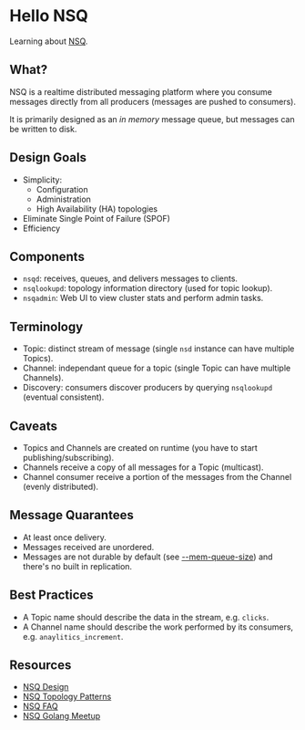 # Hello NSQ

Learning about [NSQ](https://nsq.io/).

## What?

NSQ is a realtime distributed messaging platform where you consume messages directly from all producers (messages are pushed to consumers).

It is primarily designed as an _in memory_ message queue, but messages can be written to disk.

## Design Goals

- Simplicity:
  - Configuration
  - Administration
  - High Availability (HA) topologies
- Eliminate Single Point of Failure (SPOF)
- Efficiency

## Components

- `nsqd`: receives, queues, and delivers messages to clients.
- `nsqlookupd`: topology information directory (used for topic lookup).
- `nsqadmin`: Web UI to view cluster stats and perform admin tasks.

## Terminology

- Topic: distinct stream of message (single `nsd` instance can have multiple Topics).
- Channel: independant queue for a topic (single Topic can have multiple Channels).
- Discovery: consumers discover producers by querying `nsqlookupd` (eventual consistent).

## Caveats

- Topics and Channels are created on runtime (you have to start publishing/subscribing).
- Channels receive a copy of all messages for a Topic (multicast).
- Channel consumer receive a portion of the messages from the Channel (evenly distributed).

## Message Quarantees

- At least once delivery.
- Messages received are unordered.
- Messages are not durable by default (see [--mem-queue-size](https://nsq.io/overview/features_and_guarantees.html#messages-are-not-durable-by-default)) and there's no built in replication.

## Best Practices

- A Topic name should describe the data in the stream, e.g. `clicks`.
- A Channel name should describe the work performed by its consumers, e.g. `anaylitics_increment`.

## Resources

- [NSQ Design](https://nsq.io/overview/design.html)
- [NSQ Topology Patterns](https://nsq.io/deployment/topology_patterns.html)
- [NSQ FAQ](https://nsq.io/overview/faq.html)
- [NSQ Golang Meetup](https://speakerdeck.com/snakes/nsq-nyc-golang-meetup)
